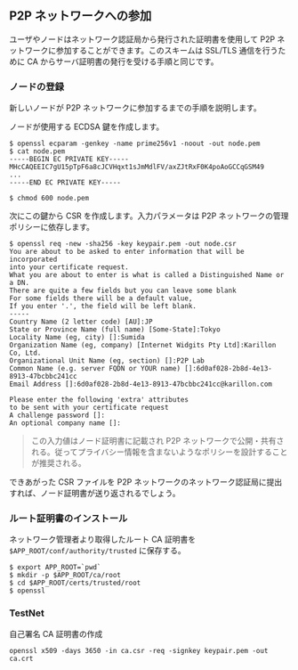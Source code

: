 ## P2P ネットワークへの参加

ユーザやノードはネットワーク認証局から発行された証明書を使用して P2P ネットワークに参加することができます。このスキームは SSL/TLS 通信を行うために CA からサーバ証明書の発行を受ける手順と同じです。

### ノードの登録

新しいノードが P2P ネットワークに参加するまでの手順を説明します。

ノードが使用する ECDSA 鍵を作成します。

```
$ openssl ecparam -genkey -name prime256v1 -noout -out node.pem
$ cat node.pem
-----BEGIN EC PRIVATE KEY-----
MHcCAQEEIC7gU15pTpF6a8cJCVHqxt1sJmMdlFV/axZJtRxF0K4poAoGCCqGSM49
...
-----END EC PRIVATE KEY-----

$ chmod 600 node.pem
```

次にこの鍵から CSR を作成します。入力パラメータは P2P ネットワークの管理ポリシーに依存します。

```
$ openssl req -new -sha256 -key keypair.pem -out node.csr
You are about to be asked to enter information that will be incorporated
into your certificate request.
What you are about to enter is what is called a Distinguished Name or a DN.
There are quite a few fields but you can leave some blank
For some fields there will be a default value,
If you enter '.', the field will be left blank.
-----
Country Name (2 letter code) [AU]:JP
State or Province Name (full name) [Some-State]:Tokyo
Locality Name (eg, city) []:Sumida
Organization Name (eg, company) [Internet Widgits Pty Ltd]:Karillon Co, Ltd.
Organizational Unit Name (eg, section) []:P2P Lab
Common Name (e.g. server FQDN or YOUR name) []:6d0af028-2b8d-4e13-8913-47bcbbc241cc
Email Address []:6d0af028-2b8d-4e13-8913-47bcbbc241cc@karillon.com

Please enter the following 'extra' attributes
to be sent with your certificate request
A challenge password []:
An optional company name []:
```

> この入力値はノード証明書に記載され P2P ネットワークで公開・共有される。従ってプライバシー情報を含まないようなポリシーを設計することが推奨される。

できあがった CSR ファイルを P2P ネットワークのネットワーク認証局に提出すれば、ノード証明書が送り返されるでしょう。

### ルート証明書のインストール

ネットワーク管理者より取得したルート CA 証明書を `$APP_ROOT/conf/authority/trusted` に保存する。

```
$ export APP_ROOT=`pwd`
$ mkdir -p $APP_ROOT/ca/root
$ cd $APP_ROOT/certs/trusted/root
$ openssl 
```

### TestNet

自己署名 CA 証明書の作成

```
openssl x509 -days 3650 -in ca.csr -req -signkey keypair.pem -out ca.crt

```